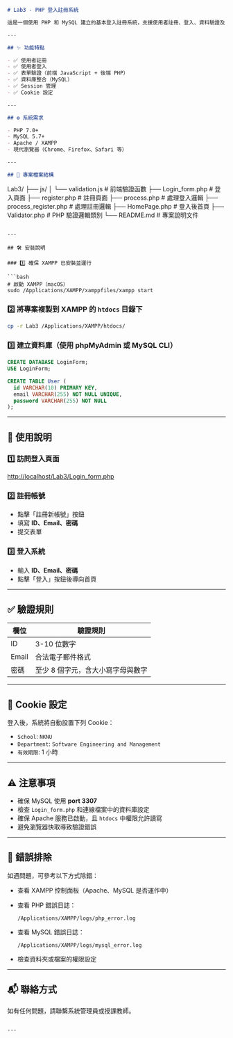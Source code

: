 ```markdown
# Lab3 - PHP 登入註冊系統

這是一個使用 PHP 和 MySQL 建立的基本登入註冊系統，支援使用者註冊、登入、資料驗證及 Cookie 設定。

---

## ✨ 功能特點

- ✅ 使用者註冊
- ✅ 使用者登入
- ✅ 表單驗證（前端 JavaScript + 後端 PHP）
- ✅ 資料庫整合（MySQL）
- ✅ Session 管理
- ✅ Cookie 設定

---

## ⚙️ 系統需求

- PHP 7.0+
- MySQL 5.7+
- Apache / XAMPP
- 現代瀏覽器（Chrome、Firefox、Safari 等）

---

## 📁 專案檔案結構

```

Lab3/
├── js/
│   └── validation.js           # 前端驗證函數
├── Login\_form.php             # 登入頁面
├── register.php               # 註冊頁面
├── process.php                # 處理登入邏輯
├── process\_register.php       # 處理註冊邏輯
├── HomePage.php               # 登入後首頁
├── Validator.php              # PHP 驗證邏輯類別
└── README.md                  # 專案說明文件

````

---

## 🛠️ 安裝說明

### 1️⃣ 確保 XAMPP 已安裝並運行

```bash
# 啟動 XAMPP（macOS）
sudo /Applications/XAMPP/xamppfiles/xampp start
````

### 2️⃣ 將專案複製到 XAMPP 的 `htdocs` 目錄下

```bash
cp -r Lab3 /Applications/XAMPP/htdocs/
```

### 3️⃣ 建立資料庫（使用 phpMyAdmin 或 MySQL CLI）

```sql
CREATE DATABASE LoginForm;
USE LoginForm;

CREATE TABLE User (
  id VARCHAR(10) PRIMARY KEY,
  email VARCHAR(255) NOT NULL UNIQUE,
  password VARCHAR(255) NOT NULL
);
```

---

## 🚀 使用說明

### 1️⃣ 訪問登入頁面

[http://localhost/Lab3/Login\_form.php](http://localhost/Lab3/Login_form.php)

### 2️⃣ 註冊帳號

* 點擊「註冊新帳號」按鈕
* 填寫 **ID、Email、密碼**
* 提交表單

### 3️⃣ 登入系統

* 輸入 **ID、Email、密碼**
* 點擊「登入」按鈕後導向首頁

---

## ✅ 驗證規則

| 欄位    | 驗證規則               |
| ----- | ------------------ |
| ID    | 3-10 位數字           |
| Email | 合法電子郵件格式           |
| 密碼    | 至少 8 個字元，含大小寫字母與數字 |

---

## 🍪 Cookie 設定

登入後，系統將自動設置下列 Cookie：

* `School`: `NKNU`
* `Department`: `Software Engineering and Management`
* `有效期限`: 1 小時

---

## ⚠️ 注意事項

* 確保 MySQL 使用 **port 3307**
* 檢查 `Login_form.php` 和連線檔案中的資料庫設定
* 確保 Apache 服務已啟動，且 `htdocs` 中權限允許讀寫
* 避免瀏覽器快取導致驗證錯誤

---

## 🐞 錯誤排除

如遇問題，可參考以下方式除錯：

* 查看 XAMPP 控制面板（Apache、MySQL 是否運作中）
* 查看 PHP 錯誤日誌：

  ```
  /Applications/XAMPP/logs/php_error.log
  ```
* 查看 MySQL 錯誤日誌：

  ```
  /Applications/XAMPP/logs/mysql_error.log
  ```
* 檢查資料夾或檔案的權限設定

---

## 📬 聯絡方式

如有任何問題，請聯繫系統管理員或授課教師。

```

---
